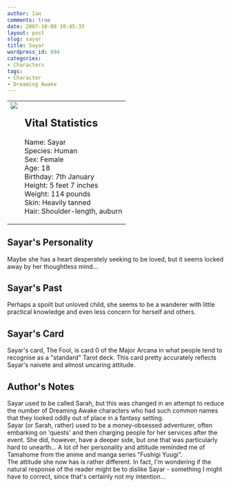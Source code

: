```yaml
---
author: Ian
comments: true
date: 2007-10-08 10:45:33
layout: post
slug: sayar
title: Sayar
wordpress_id: 694
categories:
- Characters
tags:
- Character
- Dreaming Awake
---
```


<table border="0" cellspacing="10">
<tr>
<td valign="top"><img src="//files.ianrenton.com/images/avatars/sayar.png" /></td>
<td valign="top">
<h2>Vital Statistics</h2>
<p>Name: Sayar<br />
Species: Human<br />
Sex: Female<br />
Age: 18<br />
Birthday: 7th January<br />
Height: 5 feet 7 inches<br />
Weight: 114 pounds<br />
Skin: Heavily tanned<br />
Hair: Shoulder-length, auburn</p></td>
</tr>
</table>
<h2>Sayar&#039;s Personality</h2>
<p>Maybe she has a heart desperately seeking to be loved, but it seems locked away by her thoughtless mind... </p>
<h2>Sayar&#039;s Past</h2>
<p>Perhaps a spoilt but unloved child, she seems to be a wanderer with little practical knowledge and even less concern for herself and others. </p>
<h2>Sayar&#039;s Card</h2>
<p>Sayar&#039;s card, The Fool, is card 0 of the Major Arcana in what people tend to recognise as a "standard" Tarot deck. This card pretty accurately reflects Sayar&#039;s naivete and almost uncaring attitude. </p>
<h2>Author&#039;s Notes</h2>
<p>Sayar used to be called Sarah, but this was changed in an attempt to reduce the number of Dreaming Awake characters who had such common names that they looked oddly out of place in a fantasy setting.<br />
Sayar (or Sarah, rather) used to be a money-obsessed adventurer, often embarking on &#039;quests&#039; and then charging people for her services after the event. She did, however, have a deeper side, but one that was particularly hard to unearth... A lot of her personality and attitude reminded me of Tamahome from the anime and manga series "Fushigi Yuugi".<br />
The attitude she now has is rather different. In fact, I&#039;m wondering if the natural response of the reader might be to dislike Sayar - something I might have to correct, since that&#039;s certainly not my intention...</p>